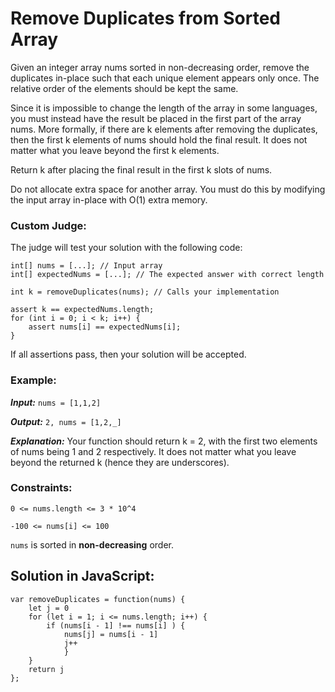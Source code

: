 # Remove Duplicates from Sorted Array

Given an integer array nums sorted in non-decreasing order, remove the duplicates in-place such that each unique element appears only once. The relative order of the elements should be kept the same.

Since it is impossible to change the length of the array in some languages, you must instead have the result be placed in the first part of the array nums. More formally, if there are k elements after removing the duplicates, then the first k elements of nums should hold the final result. It does not matter what you leave beyond the first k elements.

Return k after placing the final result in the first k slots of nums.

Do not allocate extra space for another array. You must do this by modifying the input array in-place with O(1) extra memory.

### Custom Judge:

The judge will test your solution with the following code:

```
int[] nums = [...]; // Input array
int[] expectedNums = [...]; // The expected answer with correct length

int k = removeDuplicates(nums); // Calls your implementation

assert k == expectedNums.length;
for (int i = 0; i < k; i++) {
    assert nums[i] == expectedNums[i];
}
```

If all assertions pass, then your solution will be accepted.

### Example:

**_Input:_** `nums = [1,1,2]`

**_Output:_** `2, nums = [1,2,_]`

**_Explanation:_** Your function should return k = 2, with the first two elements of nums being 1 and 2 respectively.
It does not matter what you leave beyond the returned k (hence they are underscores).

### Constraints:

`0 <= nums.length <= 3 * 10^4`

`-100 <= nums[i] <= 100`

`nums` is sorted in **non-decreasing** order.

## Solution in JavaScript:

```
var removeDuplicates = function(nums) {
    let j = 0
    for (let i = 1; i <= nums.length; i++) {
        if (nums[i - 1] !== nums[i] ) {
            nums[j] = nums[i - 1]
            j++
            }
    }
    return j
};
```
